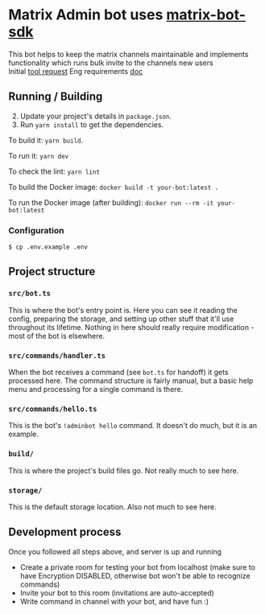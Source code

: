 # Matrix Admin bot uses [matrix-bot-sdk](https://www.npmjs.com/package/matrix-bot-sdk)

This bot helps to keep the matrix channels maintainable and implements functionality 
which runs bulk invite to the channels new users     
Initial [tool request](https://github.com/paritytech/opstooling/issues/14)
Eng requirements [doc](https://docs.google.com/document/d/1wOUP6AX4XKBzaeu8MKgm269DaUg2FGwjBQ7RQpKarQY/edit)

## Running / Building

2. Update your project's details in `package.json`.
3. Run `yarn install` to get the dependencies.

To build it: `yarn build`.

To run it: `yarn dev`

To check the lint: `yarn lint`

To build the Docker image: `docker build -t your-bot:latest .`

To run the Docker image (after building): `docker run --rm -it your-bot:latest`

### Configuration

`$ cp .env.example .env`

## Project structure

### `src/bot.ts`

This is where the bot's entry point is. Here you can see it reading the config, preparing the storage,
and setting up other stuff that it'll use throughout its lifetime. Nothing in here should really require
modification - most of the bot is elsewhere.

### `src/commands/handler.ts`

When the bot receives a command (see `bot.ts` for handoff) it gets processed here. The command structure
is fairly manual, but a basic help menu and processing for a single command is there.

### `src/commands/hello.ts`

This is the bot's `!adminbot hello` command. It doesn't do much, but it is an example.


### `build/`

This is where the project's build files go. Not really much to see here.

### `storage/`

This is the default storage location. Also not much to see here.


## Development process

Once you followed all steps above, and server is up and running

- Create a private room for testing your bot from localhost (make sure to have Encryption DISABLED, otherwise bot won't be able to recognize commands)
- Invite your bot to this room (invitations are auto-accepted)
- Write command in channel with your bot, and have fun :) 
